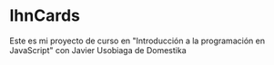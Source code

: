 # IhnCards
Este es mi proyecto de curso en "Introducción a la programación en JavaScript" con Javier Usobiaga de Domestika
